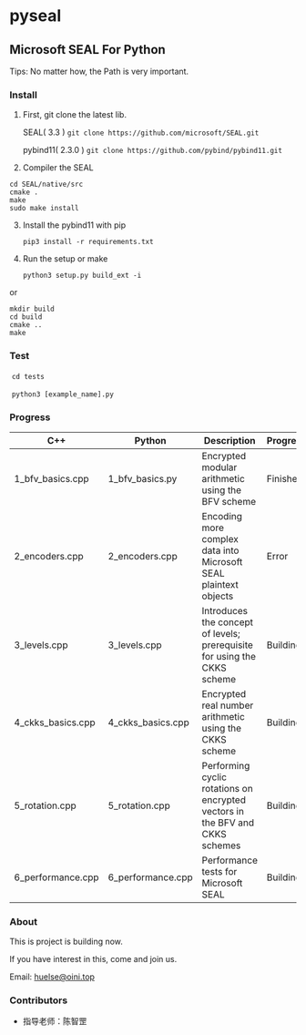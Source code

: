 # pyseal

## Microsoft SEAL For Python

Tips: No matter how, the Path is very important.

### Install

1. First, git clone the latest lib.

   SEAL( 3.3 ) `git clone https://github.com/microsoft/SEAL.git`

   pybind11( 2.3.0 ) `git clone https://github.com/pybind/pybind11.git`

2. Compiler the SEAL

```shell
cd SEAL/native/src
cmake .
make
sudo make install
```

3. Install the pybind11 with pip

   `pip3 install -r requirements.txt`

4. Run the setup or make

   `python3 setup.py build_ext -i`

or

```shell
mkdir build
cd build
cmake ..
make
```



### Test

​	`cd tests`

​	`python3 [example_name].py`



### Progress

| C++               | Python            | Description                                                  | Progress |
| ----------------- | ----------------- | ------------------------------------------------------------ | -------- |
| 1_bfv_basics.cpp  | 1_bfv_basics.py   | Encrypted modular arithmetic using the BFV scheme            | Finished |
| 2_encoders.cpp    | 2_encoders.cpp    | Encoding more complex data into Microsoft SEAL plaintext objects | Error    |
| 3_levels.cpp      | 3_levels.cpp      | Introduces the concept of levels; prerequisite for using the CKKS scheme | Building |
| 4_ckks_basics.cpp | 4_ckks_basics.cpp | Encrypted real number arithmetic using the CKKS scheme       | Building |
| 5_rotation.cpp    | 5_rotation.cpp    | Performing cyclic rotations on encrypted vectors in the BFV and CKKS schemes | Building |
| 6_performance.cpp | 6_performance.cpp | Performance tests for Microsoft SEAL                         | Building |



### About

This is project is building now.

If you have interest in this, come and join us.

Email: [huelse@oini.top](mailto:huelse@oini.top)



### Contributors
* 指导老师：陈智罡
